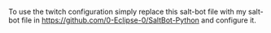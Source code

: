 To use the twitch configuration simply replace this salt-bot file with my salt-bot file in https://github.com/0-Eclipse-0/SaltBot-Python and configure it.
